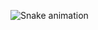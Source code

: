  ![Snake animation](https://github.com/veronezeyuri/veronezeyuri/blob/output/github-contribution-grid-snake.svg)
 
